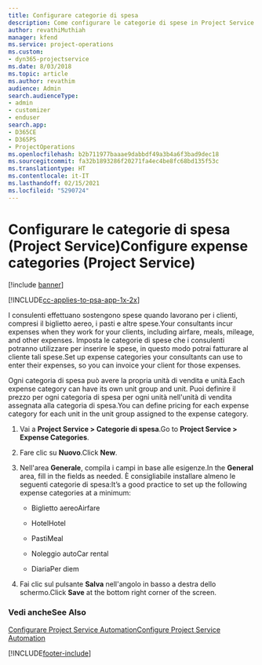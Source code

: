 ```yaml
---
title: Configurare categorie di spesa
description: Come configurare le categorie di spese in Project Service
author: revathiMuthiah
manager: kfend
ms.service: project-operations
ms.custom:
- dyn365-projectservice
ms.date: 8/03/2018
ms.topic: article
ms.author: revathim
audience: Admin
search.audienceType:
- admin
- customizer
- enduser
search.app:
- D365CE
- D365PS
- ProjectOperations
ms.openlocfilehash: b2b711977baaae9dabbdf49a3b4a6f3bad9dec18
ms.sourcegitcommit: fa32b1893286f20271fa4ec4be8fc68bd135f53c
ms.translationtype: HT
ms.contentlocale: it-IT
ms.lasthandoff: 02/15/2021
ms.locfileid: "5290724"
---
```

# <a name="configure-expense-categories-project-service"></a><span data-ttu-id="73b37-103">Configurare le categorie di spesa (Project Service)</span><span class="sxs-lookup"><span data-stu-id="73b37-103">Configure expense categories (Project Service)</span></span>

[!include [banner](../includes/psa-now-project-operations.md)]

[!INCLUDE[cc-applies-to-psa-app-1x-2x](../includes/cc-applies-to-psa-app-1x-2x.md)]

<span data-ttu-id="73b37-104">I consulenti effettuano sostengono spese quando lavorano per i clienti, compresi il biglietto aereo, i pasti e altre spese.</span><span class="sxs-lookup"><span data-stu-id="73b37-104">Your consultants incur expenses when they work for your clients, including airfare, meals, mileage, and other expenses.</span></span> <span data-ttu-id="73b37-105">Imposta le categorie di spese che i consulenti potranno utilizzare per inserire le spese, in questo modo potrai fatturare al cliente tali spese.</span><span class="sxs-lookup"><span data-stu-id="73b37-105">Set up expense categories your consultants can use to enter their expenses, so you can invoice your client for those expenses.</span></span>  
  
<span data-ttu-id="73b37-106">Ogni categoria di spesa può avere la propria unità di vendita e unità.</span><span class="sxs-lookup"><span data-stu-id="73b37-106">Each expense category can have its own unit group and unit.</span></span> <span data-ttu-id="73b37-107">Puoi definire il prezzo per ogni categoria di spesa per ogni unità nell'unità di vendita assegnata alla categoria di spesa.</span><span class="sxs-lookup"><span data-stu-id="73b37-107">You can define pricing for each expense category for each unit in the unit group assigned to the expense category.</span></span>  
  
1.  <span data-ttu-id="73b37-108">Vai a **Project Service > Categorie di spesa**.</span><span class="sxs-lookup"><span data-stu-id="73b37-108">Go to **Project Service > Expense Categories**.</span></span>  
  
2.  <span data-ttu-id="73b37-109">Fare clic su **Nuovo**.</span><span class="sxs-lookup"><span data-stu-id="73b37-109">Click **New**.</span></span>  
  
3.  <span data-ttu-id="73b37-110">Nell'area **Generale**, compila i campi in base alle esigenze.</span><span class="sxs-lookup"><span data-stu-id="73b37-110">In the **General** area, fill in the fields as needed.</span></span> <span data-ttu-id="73b37-111">È consigliabile installare almeno le seguenti categorie di spesa:</span><span class="sxs-lookup"><span data-stu-id="73b37-111">It’s a good practice to set up the following expense categories at a minimum:</span></span>  
  
    -   <span data-ttu-id="73b37-112">Biglietto aereo</span><span class="sxs-lookup"><span data-stu-id="73b37-112">Airfare</span></span>  
  
    -   <span data-ttu-id="73b37-113">Hotel</span><span class="sxs-lookup"><span data-stu-id="73b37-113">Hotel</span></span>  
  
    -   <span data-ttu-id="73b37-114">Pasti</span><span class="sxs-lookup"><span data-stu-id="73b37-114">Meal</span></span>  
  
    -   <span data-ttu-id="73b37-115">Noleggio auto</span><span class="sxs-lookup"><span data-stu-id="73b37-115">Car rental</span></span>  
  
    -   <span data-ttu-id="73b37-116">Diaria</span><span class="sxs-lookup"><span data-stu-id="73b37-116">Per diem</span></span>  
  
4.  <span data-ttu-id="73b37-117">Fai clic sul pulsante **Salva** nell'angolo in basso a destra dello schermo.</span><span class="sxs-lookup"><span data-stu-id="73b37-117">Click **Save** at the bottom right corner of the screen.</span></span>  
  
### <a name="see-also"></a><span data-ttu-id="73b37-118">Vedi anche</span><span class="sxs-lookup"><span data-stu-id="73b37-118">See Also</span></span>  
 [<span data-ttu-id="73b37-119">Configurare Project Service Automation</span><span class="sxs-lookup"><span data-stu-id="73b37-119">Configure Project Service Automation</span></span>](../psa/configure.md)


[!INCLUDE[footer-include](../includes/footer-banner.md)]